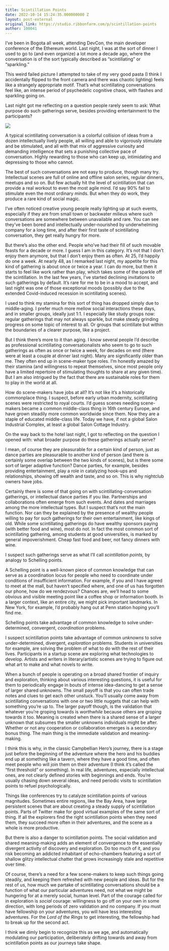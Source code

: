 ```yaml
---
title: Scintillation Points
date: 2022-10-14 15:24:35.000000000 Z
layout: post-external
original_link: https://studio.ribbonfarm.com/p/scintillation-points
author: 100041
---
```


I’ve been in Bogota all week, attending DevCon, the main developer conference of the Ethereum world. Last night, I was at the sort of dinner I used to go to (and even organize) a lot more a decade ago, where the conversation is of the sort typically described as “scintillating” or “sparkling.”

This weird failed picture I attempted to take of my very good pasta (I think I accidentally flipped to the front camera and there was chaotic lighting) feels like a strangely appropriate motif. That’s what scintillating conversations feel like, an intense period of psychedelic cognitive chaos, with flashes and sparkling going on.

Last night got me reflecting on a question people rarely seem to ask: What purpose do such gatherings serve, besides providing entertainment to the participants?

[![](https://substackcdn.com/image/fetch/w_1456,c_limit,f_auto,q_auto:good,fl_progressive:steep/https%3A%2F%2Fbucketeer-e05bbc84-baa3-437e-9518-adb32be77984.s3.amazonaws.com%2Fpublic%2Fimages%2Fea11c0b0-433b-451c-8c40-1d7b03988127_4032x3024.jpeg)](https://substackcdn.com/image/fetch/f_auto,q_auto:good,fl_progressive:steep/https%3A%2F%2Fbucketeer-e05bbc84-baa3-437e-9518-adb32be77984.s3.amazonaws.com%2Fpublic%2Fimages%2Fea11c0b0-433b-451c-8c40-1d7b03988127_4032x3024.jpeg)

A typical scintillating conversation is a colorful collision of ideas from a dozen intellectually lively people, all willing and able to vigorously stimulate and be stimulated, and all with that mix of aggressive curiosity and demanding intelligence that sets a punishing collective pace of conversation. Highly rewarding to those who can keep up, intimidating and depressing to those who cannot.

The best of such conversations are not easy to produce, though many try. Intellectual scenes are full of online and offline salon series, regular dinners, meetups and so on. But few actually hit the level of scintillation that can provide a real workout to even the most agile mind. I’d say 90% fail to stimulate even the most ordinary minds. But when they do work, they produce a rare kind of social magic.

I’ve often noticed creative young people really lighting up at such events, especially if they are from small town or backwater milieus where such conversations are somewhere between unavailable and rare. You can see they’ve been bored and intellectually under-nourished by underwhelming company for a long time, and after their first taste of scintillating conversation, they get really hungry for more.

But there’s also the other end. People who’ve had their fill of such movable feasts for a decade or more. I guess I am in this category. It’s not that I don’t enjoy them anymore, but that I don’t enjoy them as often. At 25, I’d happily do one a week. At nearly 48, as I remarked last night, my appetite for this kind of gathering is about once or twice a year. I can do more, but then it starts to feel like work rather than play, which takes some of the sparkle off the scintillation. In the last few years, I’ve started declining invitations to such gatherings by default. It’s rare for me to be in a mood to accept, and last night was one of those exceptional moods (possibly due to the extended Covid-induced recession in scintillating scenes).

I used to think my stamina for this sort of thing has dropped simply due to middle-aging. I prefer much more mellow social interactions these days, and in smaller groups, ideally just 1:1. I especially like study groups now: regular gatherings that may not always sparkle, but make steady grinding progress on some topic of interest to all. Or groups that scintillate but within the boundaries of a clearer purpose, like a project.

But I think there’s more to it than aging. I know several people I’d describe as professional scintillating conversationalists who seem to go to such gatherings as often as once or twice a week, for decades on end (there were at least a couple at dinner last night). Many are significantly older than me. They often end up in scene-maker type roles. I’m honestly amazed by their stamina (and willingness to repeat themselves, since most people only have a limited repertoire of stimulating thoughts to share at any given time). But I am also intrigued by the fact that there are sustainable roles for them to play in the world at all.

How do scene-makers have jobs at all? It’s not like it’s a historically commonplace thing. I suspect, before early urban modernity, scintillating scenes were restricted to royal courts. I’d guess scenes needing scene-makers became a common middle-class thing in 16th century Europe, and have grown steadily more common worldwide since them. Now they are a staple of educated middle-class life. Today we have, if not a global Salon Industrial Complex, at least a global Salon Cottage Industry.

On the way back to the hotel last night, I got to reflecting on the question I opened with: what broader purpose do these gatherings actually serve?

I mean, of course they are pleasurable for a certain kind of person, just as dance parties are pleasurable to another kind of person (and there is certainly some overlap between the two kinds of scenes), but is there some sort of larger adaptive function? Dance parties, for example, besides providing entertainment, play a role in catalyzing hook-ups and relationships, showing off wealth and taste, and so on. This is why nightclub owners have jobs.

Certainly there is some of that going on with scintillating-conversation gatherings, or intellectual dance parties if you like. Partnerships and collaborations often emerge from such events. And dates and marriages among the more intellectual types. But I suspect that’s not the main function. Nor can they be explained by the presence of wealthy people willing to pay for such gatherings for their own entertainment, like kings of old. While some scintillating gatherings do have wealthy sponsors paying (with better food and wine), most do not. In fact the most common sort of scintillating gathering, among students at good universities, is marked by general impoverishment. Cheap fast food and beer, not fancy dinners with wine.

I suspect such gatherings serve as what I’ll call _scintillation points,_ by analogy to Schelling points.

A Schelling point is a well-known piece of common knowledge that can serve as a coordination locus for people who need to coordinate under conditions of insufficient information. For example, if you and I have agreed to meet at the mall, but haven’t specified where, and one of us has forgotten our phone, how do we rendezvous? Chances are, we’ll head to some obvious and visible meeting point like a coffee shop or information booth. In a larger context, like an entire city, we might pick important landmarks. In New York, for example, I’d probably hang out at Penn station hoping you’ll find me.

Schelling points take advantage of common knowledge to solve under-determined, convergent, _coordination_ problems.

I suspect scintillation points take advantage of common _unknowns_ to solve under-determined, divergent, _exploration_ problems. Students in universities for example, are solving the problem of what to do with the rest of their lives. Participants in a startup scene are exploring what technologies to develop. Artists and writers in literary/artistic scenes are trying to figure out what art to make and what novels to write.

When a bunch of people is operating on a broad shared frontier of inquiry and exploration, thinking about various interesting questions, it is useful for them to periodically engage in bouts of intense idea-dancing to get a sense of larger shared unknowns. The small payoff is that you can often trade notes and clues to get each other unstuck. You’ll usually come away from scintillating conversations with one or two little nuggets that can help with something you’re up to. The larger payoff though, is the validation that whatever you’re groping towards is _worthwhile_ because others are groping towards it too. Meaning is created when there is a shared sense of a larger unknown that subsumes the smaller unknowns individuals might be after. Whether or not any cooperation or collaboration emerges is a secondary bonus thing. The main thing is the immediate validation and meaning-making.

I think this is why, in the classic Campbellian Hero’s journey, there is a stage just before the beginning of the adventure where the hero and his buddies end up at something like a tavern, where they have a good time, and often meet people who will join them on their adventure (I think it’s called the “first threshold” or something). In real life, adventures, especially intellectual ones, are not clearly defined stories with beginnings and ends. You’re usually chasing down several ideas, and need periodic visits to scintillation points to refuel psychologically.

Things like conferences try to catalyze scintillation points of various magnitudes. Sometimes entire regions, like the Bay Area, have large persistent scenes that are about creating a steady supply of scintillation points. Parts of Twitter make for good virtual examples of the same sort of thing. If all the explorers find the right scintillation points when they need them, they succeed more often in their adventures, and the scene as a whole is more productive.

But there is also a danger to scintillation points. The social validation and shared meaning-making adds an element of convergence to the essentially divergent activity of discovery and exploration. Do too much of it, and you risk becoming an addicted inhabitant of echo-chambers featuring a sort of shallow glitzy intellectual chatter that grows increasingly stale and repetitive over time.

Of course, there’s a need for a few scene-makers to keep such things going steadily, and keeping them refreshed with new people and ideas. But for the rest of us, how much we partake of scintillating conversations should be a function of what our particular adventures need, not what we might be hungering for at a merely social, human level. Part of the courage called for in exploration is _social_ courage: willingness to go off on your own in some direction, with long periods of zero validation and no company. If you must have fellowship on your adventures, you will have less interesting adventures. For the _Lord of the Rings_ to get interesting, the fellowship had to break up for the second act.

I think we dimly begin to recognize this as we age, and automatically modulating our participation, deliberately drifting towards and away from scintillation points as our journeys take shape.

